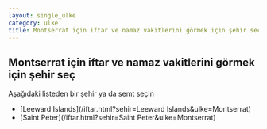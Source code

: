 ```yaml
---
layout: single_ulke
category: ulke
title: Montserrat için iftar ve namaz vakitlerini görmek için şehir seç
---
```



## Montserrat için iftar ve namaz vakitlerini görmek için şehir seç

Aşağıdaki listeden bir şehir ya da semt seçin


* [Leeward Islands](/iftar.html?sehir=Leeward Islands&ulke=Montserrat)
* [Saint Peter](/iftar.html?sehir=Saint Peter&ulke=Montserrat)
